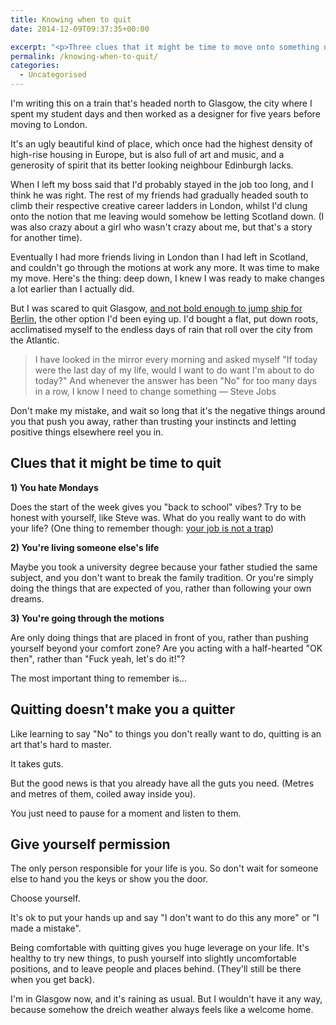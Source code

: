 ```yaml
---
title: Knowing when to quit
date: 2014-12-09T09:37:35+00:00

excerpt: "<p>Three clues that it might be time to move onto something new (and why quitting doesn't make you a quitter).</p>"layout: post
permalink: /knowing-when-to-quit/
categories:
  - Uncategorised
---
```

<p>I'm writing this on a train that's headed north to Glasgow, the city where I spent my student days and then worked as a designer for five years before moving to London.</p>

<p>It's an ugly beautiful kind of place, which once had the highest density of high-rise housing in Europe, but is also full of art and music, and a generosity of spirit that its better looking neighbour Edinburgh lacks.</p>

<p>When I left my boss said that I'd probably stayed in the job too long, and I think he was right. The rest of my friends had gradually headed south to climb their respective creative career ladders in London, whilst I'd clung onto the notion that me leaving would somehow be letting Scotland down. (I was also crazy about a girl who wasn't crazy about me, but that's a story for another time).</p>

<p>Eventually I had more friends living in London than I had left in Scotland, and couldn't go through the motions at work any more. It was time to make my move.
Here's the thing: deep down, I knew I was ready to make changes a lot earlier than I actually did.</p>

<p>But I was scared to quit Glasgow, <a href="http://greig.cc/journal/2013/4/im-a-chicken">and not bold enough to jump ship for Berlin</a>, the other option I'd been eying up. I'd bought a flat, put down roots, acclimatised myself to the endless days of rain that roll over the city from the Atlantic.</p>

<blockquote>
  <p>I have looked in the mirror every morning and asked myself "If today were the last day of my life, would I want to do want I'm about to do today?" And whenever the answer has been "No" for too many days in a row, I know I need to change something
  — Steve Jobs</p>
</blockquote>

<p>Don't make my mistake, and wait so long that it's the negative things around you that push you away, rather than trusting your instincts and letting positive things elsewhere reel you in.</p>

<h2 id="cluesthatitmightbetimetoquit">Clues that it might be time to quit</h2>

<p><strong>1) You hate Mondays</strong></p>

<p>Does the start of the week gives you "back to school" vibes? Try to be honest with yourself, like Steve was. What do you really want to do with your life? (One thing to remember though: <a href="http://greig.cc/journal/2014/9/hate-being-a-graphic-designer">your job is not a trap</a>)</p>

<p><strong>2) You're living someone else's life</strong></p>

<p>Maybe you took a university degree because your father studied the same subject, and you don't want to break the family tradition. Or you're simply doing the things that are expected of you, rather than following your own dreams.</p>

<p><strong>3) You're going through the motions</strong></p>

<p>Are only doing things that are placed in front of you, rather than pushing yourself beyond your comfort zone? Are you acting with a half-hearted "OK then", rather than  "Fuck yeah, let's do it!"?</p>

<p>The most important thing to remember is...</p>

<h2 id="quittingdoesntmakeyouaquitter">Quitting doesn't make you a quitter</h2>

<p>Like learning to say "No" to things you don't really want to do, quitting is an art that's hard to master. </p>

<p>It takes guts. </p>

<p>But the good news is that you already have all the guts you need. (Metres and metres of them, coiled away inside you).</p>

<p>You just need to pause for a moment and listen to them. </p>

<h2 id="giveyourselfpermission">Give yourself permission</h2>

<p>The only person responsible for your life is you. So don't wait for someone else to hand you the keys or show you the door.</p>

<p>Choose yourself.</p>

<p>It's ok to put your hands up and say "I don't want to do this any more" or "I made a mistake".</p>

<p>Being comfortable with quitting gives you huge leverage on your life. It's healthy to try new things, to push yourself into slightly uncomfortable positions, and to leave people and places behind. (They'll still be there when you get back).</p>

<p>I'm in Glasgow now, and it's raining as usual. But I wouldn't have it any way, because somehow the dreich weather always feels like a welcome home.</p>